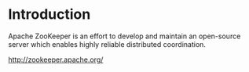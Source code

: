 # Introduction #
Apache ZooKeeper is an effort to develop and maintain an open-source server which enables highly reliable distributed coordination.

http://zookeeper.apache.org/